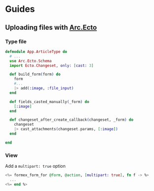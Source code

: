 # Guides

## Uploading files with [Arc.Ecto](https://github.com/stavro/arc_ecto)

### Type file

```elixir
defmodule App.ArticleType do
  # ...
  use Arc.Ecto.Schema
  import Ecto.Changeset, only: [cast: 3]

  def build_form(form) do
    form
    #...
    |> add(:image, :file_input)
  end

  def fields_casted_manually(_form) do
    [:image]
  end

  def changeset_after_create_callback(changeset, _form) do
    changeset
    |> cast_attachments(changeset.params, [:image])
  end

end
```

### View

Add a `multipart: true` option

```elixir
<%= formex_form_for @form, @action, [multipart: true], fn f -> %>
  ...
<%= end %>
```
